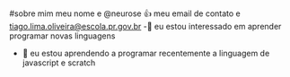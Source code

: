 #sobre mim
meu nome e @neurose
👍 meu email de contato e tiago.lima.oliveira@escola.pr.gov.br
-👀 eu estou interessado em aprender programar novas linguagens
- 🌱 eu estou aprendendo a programar recentemente a linguagem de javascript e scratch
